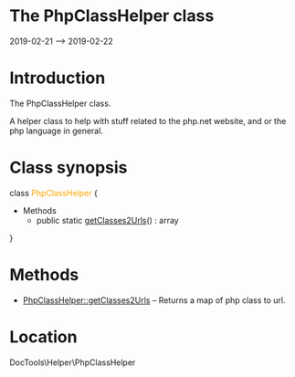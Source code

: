 The PhpClassHelper class
================
2019-02-21 --> 2019-02-22




Introduction
============

The PhpClassHelper class.

A helper class to help with stuff related to the php.net website, and or the php language in general.



Class synopsis
==============


class <span style="color: orange;">PhpClassHelper</span>  {

- Methods
    - public static [getClasses2Urls](https://github.com/lingtalfi/DocTools/blob/master/doc/api/DocTools/Helper/PhpClassHelper/getClasses2Urls.md)() : array

}






Methods
==============

- [PhpClassHelper::getClasses2Urls](https://github.com/lingtalfi/DocTools/blob/master/doc/api/DocTools/Helper/PhpClassHelper/getClasses2Urls.md) &ndash; Returns a map of php class to url.




Location
=============
DocTools\Helper\PhpClassHelper